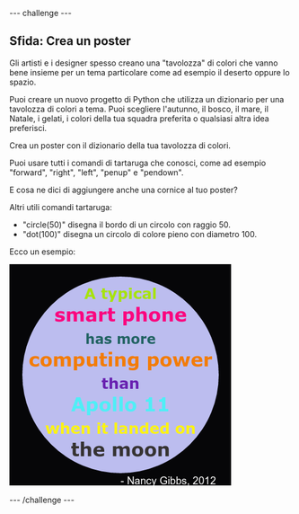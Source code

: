 --- challenge ---
## Sfida: Crea un poster

Gli artisti e i designer spesso creano una "tavolozza" di colori che vanno bene insieme per un tema particolare come ad esempio il deserto oppure lo spazio.

Puoi creare un nuovo progetto di Python che utilizza un dizionario per una tavolozza di colori a tema. Puoi scegliere l'autunno, il bosco, il mare, il Natale, i gelati, i colori della tua squadra preferita o qualsiasi altra idea preferisci.

Crea un poster con il dizionario della tua tavolozza di colori.

Puoi usare tutti i comandi di tartaruga che conosci, come ad esempio "forward", "right", "left", "penup" e "pendown".

E cosa ne dici di aggiungere anche una cornice al tuo poster?

Altri utili comandi tartaruga:

+ "circle(50)" disegna il bordo di un circolo con raggio 50.
+ "dot(100)" disegna un circolo di colore pieno con diametro 100.

Ecco un esempio:

![screenshot](images/colourful-finished.png)






--- /challenge ---